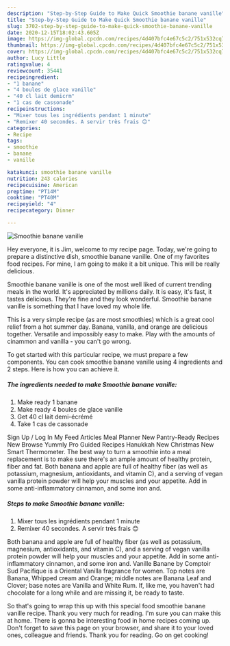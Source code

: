 ```yaml
---
description: "Step-by-Step Guide to Make Quick Smoothie banane vanille"
title: "Step-by-Step Guide to Make Quick Smoothie banane vanille"
slug: 3702-step-by-step-guide-to-make-quick-smoothie-banane-vanille
date: 2020-12-15T18:02:43.605Z
image: https://img-global.cpcdn.com/recipes/4d407bfc4e67c5c2/751x532cq70/smoothie-banane-vanille-photo-principale-de-la-recette.jpg
thumbnail: https://img-global.cpcdn.com/recipes/4d407bfc4e67c5c2/751x532cq70/smoothie-banane-vanille-photo-principale-de-la-recette.jpg
cover: https://img-global.cpcdn.com/recipes/4d407bfc4e67c5c2/751x532cq70/smoothie-banane-vanille-photo-principale-de-la-recette.jpg
author: Lucy Little
ratingvalue: 4
reviewcount: 35441
recipeingredient:
- "1 banane"
- "4 boules de glace vanille"
- "40 cl lait demicrm"
- "1 cas de cassonade"
recipeinstructions:
- "Mixer tous les ingrédients pendant 1 minute"
- "Remixer 40 secondes. A servir très frais 😊"
categories:
- Recipe
tags:
- smoothie
- banane
- vanille

katakunci: smoothie banane vanille 
nutrition: 243 calories
recipecuisine: American
preptime: "PT14M"
cooktime: "PT40M"
recipeyield: "4"
recipecategory: Dinner

---
```



![Smoothie banane vanille](https://img-global.cpcdn.com/recipes/4d407bfc4e67c5c2/751x532cq70/smoothie-banane-vanille-photo-principale-de-la-recette.jpg)

Hey everyone, it is Jim, welcome to my recipe page. Today, we're going to prepare a distinctive dish, smoothie banane vanille. One of my favorites food recipes. For mine, I am going to make it a bit unique. This will be really delicious.

Smoothie banane vanille is one of the most well liked of current trending meals in the world. It's appreciated by millions daily. It is easy, it's fast, it tastes delicious. They're fine and they look wonderful. Smoothie banane vanille is something that I have loved my whole life.

This is a very simple recipe (as are most smoothies) which is a great cool relief from a hot summer day. Banana, vanilla, and orange are delicious together. Versatile and impossibly easy to make. Play with the amounts of cinammon and vanilla - you can&#39;t go wrong.


To get started with this particular recipe, we must prepare a few components. You can cook smoothie banane vanille using 4 ingredients and 2 steps. Here is how you can achieve it.

<!--inarticleads1-->

##### The ingredients needed to make Smoothie banane vanille:

1. Make ready 1 banane
1. Make ready 4 boules de glace vanille
1. Get 40 cl lait demi-écrémé
1. Take 1 cas de cassonade


Sign Up / Log In My Feed Articles Meal Planner New Pantry-Ready Recipes New Browse Yummly Pro Guided Recipes Hanukkah New Christmas New Smart Thermometer. The best way to turn a smoothie into a meal replacement is to make sure there&#39;s an ample amount of healthy protein, fiber and fat. Both banana and apple are full of healthy fiber (as well as potassium, magnesium, antioxidants, and vitamin C), and a serving of vegan vanilla protein powder will help your muscles and your appetite. Add in some anti-inflammatory cinnamon, and some iron and. 

<!--inarticleads2-->

##### Steps to make Smoothie banane vanille:

1. Mixer tous les ingrédients pendant 1 minute
1. Remixer 40 secondes. A servir très frais 😊


Both banana and apple are full of healthy fiber (as well as potassium, magnesium, antioxidants, and vitamin C), and a serving of vegan vanilla protein powder will help your muscles and your appetite. Add in some anti-inflammatory cinnamon, and some iron and. Vanille Banane by Comptoir Sud Pacifique is a Oriental Vanilla fragrance for women. Top notes are Banana, Whipped cream and Orange; middle notes are Banana Leaf and Clover; base notes are Vanilla and White Rum. If, like me, you haven&#39;t had chocolate for a long while and are missing it, be ready to taste. 

So that's going to wrap this up with this special food smoothie banane vanille recipe. Thank you very much for reading. I'm sure you can make this at home. There is gonna be interesting food in home recipes coming up. Don't forget to save this page on your browser, and share it to your loved ones, colleague and friends. Thank you for reading. Go on get cooking!
